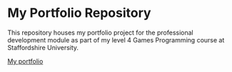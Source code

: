# My Portfolio Repository

This repository houses my portfolio project for the professional development module as part of my level 4 Games Programming course at Staffordshire University.

[My portfolio](https://isabellagroom.github.io/)
